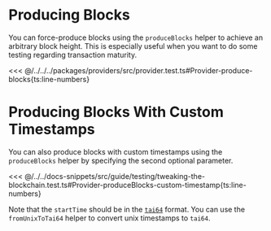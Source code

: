 # Producing Blocks

You can force-produce blocks using the `produceBlocks` helper to achieve an arbitrary block height. This is especially useful when you want to do some testing regarding transaction maturity.

<<< @/../../../packages/providers/src/provider.test.ts#Provider-produce-blocks{ts:line-numbers}

# Producing Blocks With Custom Timestamps

You can also produce blocks with custom timestamps using the `produceBlocks` helper by specifying the second optional parameter.

<<< @/../../docs-snippets/src/guide/testing/tweaking-the-blockchain.test.ts#Provider-produceBlocks-custom-timestamp{ts:line-numbers}

Note that the `startTime` should be in the [`tai64`](https://stackoverflow.com/a/50907475/13169085) format. You can use the `fromUnixToTai64` helper to convert unix timestamps to `tai64`.
